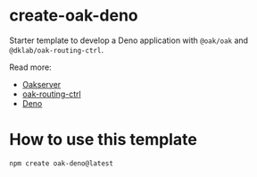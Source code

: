 # create-oak-deno

Starter template to develop a Deno application with `@oak/oak` and `@dklab/oak-routing-ctrl`.

Read more:
- [Oakserver](https://oakserver.org/)
- [oak-routing-ctrl](https://jsr.io/@dklab/oak-routing-ctrl)
- [Deno](https://deno.com/)

# How to use this template

```bash
npm create oak-deno@latest
```
